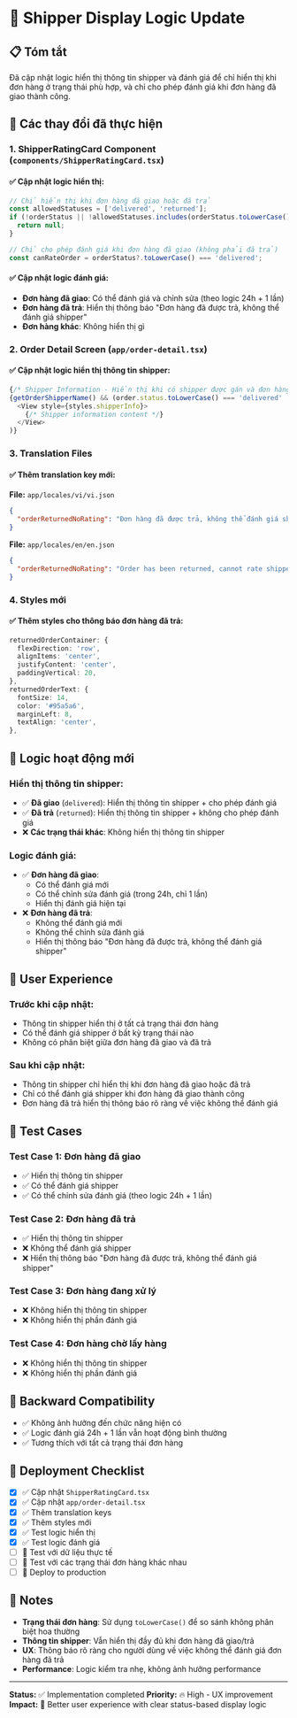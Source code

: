 # 🚚 Shipper Display Logic Update

## 📋 Tóm tắt
Đã cập nhật logic hiển thị thông tin shipper và đánh giá để chỉ hiển thị khi đơn hàng ở trạng thái phù hợp, và chỉ cho phép đánh giá khi đơn hàng đã giao thành công.

## 🔧 Các thay đổi đã thực hiện

### 1. **ShipperRatingCard Component** (`components/ShipperRatingCard.tsx`)

#### ✅ Cập nhật logic hiển thị:
```typescript
// Chỉ hiển thị khi đơn hàng đã giao hoặc đã trả
const allowedStatuses = ['delivered', 'returned'];
if (!orderStatus || !allowedStatuses.includes(orderStatus.toLowerCase())) {
  return null;
}

// Chỉ cho phép đánh giá khi đơn hàng đã giao (không phải đã trả)
const canRateOrder = orderStatus?.toLowerCase() === 'delivered';
```

#### ✅ Cập nhật logic đánh giá:
- **Đơn hàng đã giao**: Có thể đánh giá và chỉnh sửa (theo logic 24h + 1 lần)
- **Đơn hàng đã trả**: Hiển thị thông báo "Đơn hàng đã được trả, không thể đánh giá shipper"
- **Đơn hàng khác**: Không hiển thị gì

### 2. **Order Detail Screen** (`app/order-detail.tsx`)

#### ✅ Cập nhật logic hiển thị thông tin shipper:
```typescript
{/* Shipper Information - Hiển thị khi có shipper được gán và đơn hàng đã giao/trả */}
{getOrderShipperName() && (order.status.toLowerCase() === 'delivered' || order.status.toLowerCase() === 'returned') && (
  <View style={styles.shipperInfo}>
    {/* Shipper information content */}
  </View>
)}
```

### 3. **Translation Files**

#### ✅ Thêm translation key mới:

**File:** `app/locales/vi/vi.json`
```json
{
  "orderReturnedNoRating": "Đơn hàng đã được trả, không thể đánh giá shipper"
}
```

**File:** `app/locales/en/en.json`
```json
{
  "orderReturnedNoRating": "Order has been returned, cannot rate shipper"
}
```

### 4. **Styles mới**

#### ✅ Thêm styles cho thông báo đơn hàng đã trả:
```typescript
returnedOrderContainer: {
  flexDirection: 'row',
  alignItems: 'center',
  justifyContent: 'center',
  paddingVertical: 20,
},
returnedOrderText: {
  fontSize: 14,
  color: '#95a5a6',
  marginLeft: 8,
  textAlign: 'center',
},
```

## 🎯 Logic hoạt động mới

### **Hiển thị thông tin shipper:**
- ✅ **Đã giao** (`delivered`): Hiển thị thông tin shipper + cho phép đánh giá
- ✅ **Đã trả** (`returned`): Hiển thị thông tin shipper + không cho phép đánh giá
- ❌ **Các trạng thái khác**: Không hiển thị thông tin shipper

### **Logic đánh giá:**
- ✅ **Đơn hàng đã giao**: 
  - Có thể đánh giá mới
  - Có thể chỉnh sửa đánh giá (trong 24h, chỉ 1 lần)
  - Hiển thị đánh giá hiện tại
- ❌ **Đơn hàng đã trả**: 
  - Không thể đánh giá mới
  - Không thể chỉnh sửa đánh giá
  - Hiển thị thông báo "Đơn hàng đã được trả, không thể đánh giá shipper"

## 📱 User Experience

### **Trước khi cập nhật:**
- Thông tin shipper hiển thị ở tất cả trạng thái đơn hàng
- Có thể đánh giá shipper ở bất kỳ trạng thái nào
- Không có phân biệt giữa đơn hàng đã giao và đã trả

### **Sau khi cập nhật:**
- Thông tin shipper chỉ hiển thị khi đơn hàng đã giao hoặc đã trả
- Chỉ có thể đánh giá shipper khi đơn hàng đã giao thành công
- Đơn hàng đã trả hiển thị thông báo rõ ràng về việc không thể đánh giá

## 🧪 Test Cases

### **Test Case 1: Đơn hàng đã giao**
- ✅ Hiển thị thông tin shipper
- ✅ Có thể đánh giá shipper
- ✅ Có thể chỉnh sửa đánh giá (theo logic 24h + 1 lần)

### **Test Case 2: Đơn hàng đã trả**
- ✅ Hiển thị thông tin shipper
- ❌ Không thể đánh giá shipper
- ❌ Hiển thị thông báo "Đơn hàng đã được trả, không thể đánh giá shipper"

### **Test Case 3: Đơn hàng đang xử lý**
- ❌ Không hiển thị thông tin shipper
- ❌ Không hiển thị phần đánh giá

### **Test Case 4: Đơn hàng chờ lấy hàng**
- ❌ Không hiển thị thông tin shipper
- ❌ Không hiển thị phần đánh giá

## 🔄 Backward Compatibility

- ✅ Không ảnh hưởng đến chức năng hiện có
- ✅ Logic đánh giá 24h + 1 lần vẫn hoạt động bình thường
- ✅ Tương thích với tất cả trạng thái đơn hàng

## 🚀 Deployment Checklist

- [x] ✅ Cập nhật `ShipperRatingCard.tsx`
- [x] ✅ Cập nhật `app/order-detail.tsx`
- [x] ✅ Thêm translation keys
- [x] ✅ Thêm styles mới
- [x] ✅ Test logic hiển thị
- [x] ✅ Test logic đánh giá
- [ ] 🧪 Test với dữ liệu thực tế
- [ ] 🧪 Test với các trạng thái đơn hàng khác nhau
- [ ] 🚀 Deploy to production

## 📝 Notes

- **Trạng thái đơn hàng**: Sử dụng `toLowerCase()` để so sánh không phân biệt hoa thường
- **Thông tin shipper**: Vẫn hiển thị đầy đủ khi đơn hàng đã giao/trả
- **UX**: Thông báo rõ ràng cho người dùng về việc không thể đánh giá đơn hàng đã trả
- **Performance**: Logic kiểm tra nhẹ, không ảnh hưởng performance

---

**Status:** ✅ Implementation completed
**Priority:** 🔥 High - UX improvement
**Impact:** 🎯 Better user experience with clear status-based display logic
